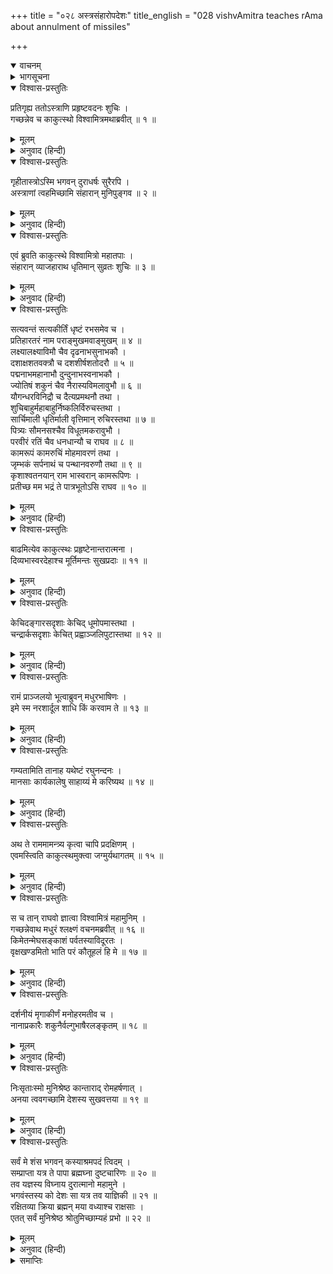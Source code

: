+++
title = "०२८ अस्त्रसंहारोपदेशः"
title_english = "028 vishvAmitra teaches rAma about annulment of missiles"

+++
<details open><summary>वाचनम्</summary>
<div caption="श्रीराम-हरिसीताराममूर्ति-घनपाठिभ्यां वचनम्" class="audioEmbed" src="https://archive.org/download/Ramayana-recitation-Sriram-harisItArAmamUrti-Ghanapaati-v2/Kanda_1/Kanda_1_BK-028-Asthra_Samharo_Padeshaha.mp3"></div>
</details>

<details><summary>भागसूचना</summary>

28. विश्वामित्रका श्रीरामको अस्त्रोंकी संहारविधि बताना तथा उन्हें अन्यान्य अस्त्रोंका उपदेश करना, श्रीरामका एक आश्रम एवं यज्ञस्थानके विषयमें मुनिसे प्रश्न
</details>

<details open><summary>विश्वास-प्रस्तुतिः</summary>

प्रतिगृह्य ततोऽस्त्राणि प्रहृष्टवदनः शुचिः ।  
गच्छन्नेव च काकुत्स्थो विश्वामित्रमथाब्रवीत् ॥ १ ॥
</details>

<details><summary>मूलम्</summary>

प्रतिगृह्य ततोऽस्त्राणि प्रहृष्टवदनः शुचिः ।  
गच्छन्नेव च काकुत्स्थो विश्वामित्रमथाब्रवीत् ॥ १ ॥
</details>

<details><summary>अनुवाद (हिन्दी)</summary>

उन अस्त्रोंको ग्रहण करके परम पवित्र श्रीरामका मुख प्रसन्नतासे खिल उठा था । वे चलते-चलते ही विश्वामित्रसे बोले— ॥ १ ॥
</details>

<details open><summary>विश्वास-प्रस्तुतिः</summary>

गृहीतास्त्रोऽस्मि भगवन् दुराधर्षः सुरैरपि ।  
अस्त्राणां त्वहमिच्छामि संहारान् मुनिपुङ्गव ॥ २ ॥
</details>

<details><summary>मूलम्</summary>

गृहीतास्त्रोऽस्मि भगवन् दुराधर्षः सुरैरपि ।  
अस्त्राणां त्वहमिच्छामि संहारान् मुनिपुङ्गव ॥ २ ॥
</details>

<details><summary>अनुवाद (हिन्दी)</summary>

‘भगवन्! आपकी कृपासे इन अस्त्रोंको ग्रहण करके मैं देवताओंके लिये भी दुर्जय हो गया हूँ । मुनिश्रेष्ठ! अब मैं अस्त्रोंकी संहारविधि जानना चाहता हूँ’ ॥ २ ॥
</details>

<details open><summary>विश्वास-प्रस्तुतिः</summary>

एवं ब्रुवति काकुत्स्थे विश्वामित्रो महातपाः ।  
संहारान् व्याजहाराथ धृतिमान् सुव्रतः शुचिः ॥ ३ ॥
</details>

<details><summary>मूलम्</summary>

एवं ब्रुवति काकुत्स्थे विश्वामित्रो महातपाः ।  
संहारान् व्याजहाराथ धृतिमान् सुव्रतः शुचिः ॥ ३ ॥
</details>

<details><summary>अनुवाद (हिन्दी)</summary>

ककुत्स्थकुलतिलक श्रीरामके ऐसा कहनेपर महातपस्वी, धैर्यवान्, उत्तम व्रतधारी और पवित्र विश्वामित्र मुनिने उन्हें अस्त्रोंकी संहारविधिका उपदेश दिया ॥ ३ ॥
</details>

<details open><summary>विश्वास-प्रस्तुतिः</summary>

सत्यवन्तं सत्यकीर्तिं धृष्टं रभसमेव च ।  
प्रतिहारतरं नाम पराङ्मुखमवाङ्मुखम् ॥ ४ ॥  
लक्ष्यालक्ष्याविमौ चैव दृढनाभसुनाभकौ ।  
दशाक्षशतवक्त्रौ च दशशीर्षशतोदरौ ॥ ५ ॥  
पद्मनाभमहानाभौ दुन्दुनाभस्वनाभकौ ।  
ज्योतिषं शकुनं चैव नैरास्यविमलावुभौ ॥ ६ ॥  
यौगन्धरविनिद्रौ च दैत्यप्रमथनौ तथा ।  
शुचिबाहुर्महाबाहुर्निष्कलिर्विरुचस्तथा ।  
सार्चिमाली धृतिर्माली वृत्तिमान् रुचिरस्तथा ॥ ७ ॥  
पित्र्यः सौमनसश्चैव विधूतमकरावुभौ ।  
परवीरं रतिं चैव धनधान्यौ च राघव ॥ ८ ॥  
कामरूपं कामरुचिं मोहमावरणं तथा ।  
जृम्भकं सर्पनाथं च पन्थानवरुणौ तथा ॥ ९ ॥  
कृशाश्वतनयान् राम भास्वरान् कामरूपिणः ।  
प्रतीच्छ मम भद्रं ते पात्रभूतोऽसि राघव ॥ १० ॥
</details>

<details><summary>मूलम्</summary>

सत्यवन्तं सत्यकीर्तिं धृष्टं रभसमेव च ।  
प्रतिहारतरं नाम पराङ्मुखमवाङ्मुखम् ॥ ४ ॥  
लक्ष्यालक्ष्याविमौ चैव दृढनाभसुनाभकौ ।  
दशाक्षशतवक्त्रौ च दशशीर्षशतोदरौ ॥ ५ ॥  
पद्मनाभमहानाभौ दुन्दुनाभस्वनाभकौ ।  
ज्योतिषं शकुनं चैव नैरास्यविमलावुभौ ॥ ६ ॥  
यौगन्धरविनिद्रौ च दैत्यप्रमथनौ तथा ।  
शुचिबाहुर्महाबाहुर्निष्कलिर्विरुचस्तथा ।  
सार्चिमाली धृतिर्माली वृत्तिमान् रुचिरस्तथा ॥ ७ ॥  
पित्र्यः सौमनसश्चैव विधूतमकरावुभौ ।  
परवीरं रतिं चैव धनधान्यौ च राघव ॥ ८ ॥  
कामरूपं कामरुचिं मोहमावरणं तथा ।  
जृम्भकं सर्पनाथं च पन्थानवरुणौ तथा ॥ ९ ॥  
कृशाश्वतनयान् राम भास्वरान् कामरूपिणः ।  
प्रतीच्छ मम भद्रं ते पात्रभूतोऽसि राघव ॥ १० ॥
</details>

<details><summary>अनुवाद (हिन्दी)</summary>

तदनन्तर वे बोले—‘रघुकुलनन्दन राम! तुम्हारा कल्याण हो! तुम अस्त्रविद्याके सुयोग्य पात्र हो; अतः निम्नाङ्कित अस्त्रोंको भी ग्रहण करो—सत्यवान्, सत्यकीर्ति, धृष्ट, रभस, प्रतिहारतर, प्राङ्मुख, अवाङ्मुख, लक्ष्य, अलक्ष्य, दृढ़नाभ, सुनाभ, दशाक्ष, शतवक्त्र, दशशीर्ष, शतोदर, पद्मनाभ, महानाभ, दुन्दुनाभ, स्वनाभ, ज्योतिष, शकुन, नैरास्य, विमल, दैत्यनाशक यौगंधर और विनिद्र, शुचिबाहु, महाबाहु, निष्कलि, विरुच, सार्चिमाली, धृतिर्माली, वृत्तिमान्, रुचिर, पित्र्य, सौमनस, विधूत, मकर, परवीर, रति, धन, धान्य, कामरूप, कामरुचि, मोह, आवरण, जृम्भक, सर्पनाथ, पन्थान और वरुण—ये सभी प्रजापति कृशाश्वके पुत्र हैं । ये इच्छानुसार रूप धारण करनेवाले तथा परम तेजस्वी हैं । तुम इन्हें ग्रहण करो’ ॥ ४—१० ॥
</details>

<details open><summary>विश्वास-प्रस्तुतिः</summary>

बाढमित्येव काकुत्स्थः प्रहृष्टेनान्तरात्मना ।  
दिव्यभास्वरदेहाश्च मूर्तिमन्तः सुखप्रदाः ॥ ११ ॥
</details>

<details><summary>मूलम्</summary>

बाढमित्येव काकुत्स्थः प्रहृष्टेनान्तरात्मना ।  
दिव्यभास्वरदेहाश्च मूर्तिमन्तः सुखप्रदाः ॥ ११ ॥
</details>

<details><summary>अनुवाद (हिन्दी)</summary>

तब ‘बहुत अच्छा’ कहकर श्रीरामचन्द्रजीने प्रसन्न मनसे उन अस्त्रोंको ग्रहण किया । उन मूर्तिमान् अस्त्रोंके शरीर दिव्य तेजसे उद्भासित हो रहे थे । वे अस्त्र जगत् को सुख देनेवाले थे ॥ ११ ॥
</details>

<details open><summary>विश्वास-प्रस्तुतिः</summary>

केचिदङ्गारसदृशाः केचिद् धूमोपमास्तथा ।  
चन्द्रार्कसदृशाः केचित् प्रह्वाञ्जलिपुटास्तथा ॥ १२ ॥
</details>

<details><summary>मूलम्</summary>

केचिदङ्गारसदृशाः केचिद् धूमोपमास्तथा ।  
चन्द्रार्कसदृशाः केचित् प्रह्वाञ्जलिपुटास्तथा ॥ १२ ॥
</details>

<details><summary>अनुवाद (हिन्दी)</summary>

उनमेंसे कितने ही अंगारोंके समान तेजस्वी थे । कितने ही धूमके समान काले प्रतीत होते थे तथा कुछ अस्त्र सूर्य और चन्द्रमाके समान प्रकाशमान थे । वे सब-के-सब हाथ जोड़कर श्रीरामके समक्ष खड़े हुए ॥ १२ ॥
</details>

<details open><summary>विश्वास-प्रस्तुतिः</summary>

रामं प्राञ्जलयो भूत्वाब्रुवन् मधुरभाषिणः ।  
इमे स्म नरशार्दूल शाधि किं करवाम ते ॥ १३ ॥
</details>

<details><summary>मूलम्</summary>

रामं प्राञ्जलयो भूत्वाब्रुवन् मधुरभाषिणः ।  
इमे स्म नरशार्दूल शाधि किं करवाम ते ॥ १३ ॥
</details>

<details><summary>अनुवाद (हिन्दी)</summary>

उन्होंने अञ्जलि बाँधे मधुर वाणीमें श्रीरामसे इस प्रकार कहा—‘पुरुषसिंह! हमलोग आपके दास हैं । आज्ञा कीजिये, हम आपकी क्या सेवा करें?’ ॥ १३ ॥
</details>

<details open><summary>विश्वास-प्रस्तुतिः</summary>

गम्यतामिति तानाह यथेष्टं रघुनन्दनः ।  
मानसाः कार्यकालेषु साहाय्यं मे करिष्यथ ॥ १४ ॥
</details>

<details><summary>मूलम्</summary>

गम्यतामिति तानाह यथेष्टं रघुनन्दनः ।  
मानसाः कार्यकालेषु साहाय्यं मे करिष्यथ ॥ १४ ॥
</details>

<details><summary>अनुवाद (हिन्दी)</summary>

तब रघुकुलनन्दन रामने उनसे कहा—‘इस समय तो आपलोग अपने अभीष्ट स्थानको जायँ; परंतु आवश्यकताके समय मेरे मनमें स्थित होकर सदा मेरी सहायता करते रहें’ ॥ १४ ॥
</details>

<details open><summary>विश्वास-प्रस्तुतिः</summary>

अथ ते राममामन्त्र्य कृत्वा चापि प्रदक्षिणम् ।  
एवमस्त्विति काकुत्स्थमुक्त्वा जग्मुर्यथागतम् ॥ १५ ॥
</details>

<details><summary>मूलम्</summary>

अथ ते राममामन्त्र्य कृत्वा चापि प्रदक्षिणम् ।  
एवमस्त्विति काकुत्स्थमुक्त्वा जग्मुर्यथागतम् ॥ १५ ॥
</details>

<details><summary>अनुवाद (हिन्दी)</summary>

तत्पश्चात् वे श्रीरामकी परिक्रमा करके उनसे विदा ले उनकी आज्ञाके अनुसार कार्य करनेकी प्रतिज्ञा करके जैसे आये थे, वैसे चले गये ॥ १५ ॥
</details>

<details open><summary>विश्वास-प्रस्तुतिः</summary>

स च तान् राघवो ज्ञात्वा विश्वामित्रं महामुनिम् ।  
गच्छन्नेवाथ मधुरं श्लक्ष्णं वचनमब्रवीत् ॥ १६ ॥  
किमेतन्मेघसङ्काशं पर्वतस्याविदूरतः ।  
वृक्षखण्डमितो भाति परं कौतूहलं हि मे ॥ १७ ॥
</details>

<details><summary>मूलम्</summary>

स च तान् राघवो ज्ञात्वा विश्वामित्रं महामुनिम् ।  
गच्छन्नेवाथ मधुरं श्लक्ष्णं वचनमब्रवीत् ॥ १६ ॥  
किमेतन्मेघसङ्काशं पर्वतस्याविदूरतः ।  
वृक्षखण्डमितो भाति परं कौतूहलं हि मे ॥ १७ ॥
</details>

<details><summary>अनुवाद (हिन्दी)</summary>

इस प्रकार उन अस्त्रोंका ज्ञान प्राप्त करके श्रीरघुनाथजीने चलते-चलते ही महामुनि विश्वामित्रसे मधुर वाणीमें पूछा—‘भगवन्! सामनेवाले पर्वतके पास ही जो यह मेघोंकी घटाके समान सघन वृक्षोंसे भरा स्थान दिखायी देता है, क्या है? उसके विषयमें जाननेके लिये मेरे मनमें बड़ी उत्कण्ठा हो रही है ॥ १६-१७ ॥
</details>

<details open><summary>विश्वास-प्रस्तुतिः</summary>

दर्शनीयं मृगाकीर्णं मनोहरमतीव च ।  
नानाप्रकारैः शकुनैर्वल्गुभाषैरलङ्कृतम् ॥ १८ ॥
</details>

<details><summary>मूलम्</summary>

दर्शनीयं मृगाकीर्णं मनोहरमतीव च ।  
नानाप्रकारैः शकुनैर्वल्गुभाषैरलङ्कृतम् ॥ १८ ॥
</details>

<details><summary>अनुवाद (हिन्दी)</summary>

‘यह दर्शनीय स्थान मृगोंके झुंडसे भरा हुआ होनेके कारण अत्यन्त मनोहर प्रतीत होता है । नाना प्रकारके पक्षी अपनी मधुर शब्दावलीसे इस स्थानकी शोभा बढ़ाते हैं ॥ १८ ॥
</details>

<details open><summary>विश्वास-प्रस्तुतिः</summary>

निःसृताःस्मो मुनिश्रेष्ठ कान्ताराद् रोमहर्षणात् ।  
अनया त्ववगच्छामि देशस्य सुखवत्तया ॥ १९ ॥
</details>

<details><summary>मूलम्</summary>

निःसृताःस्मो मुनिश्रेष्ठ कान्ताराद् रोमहर्षणात् ।  
अनया त्ववगच्छामि देशस्य सुखवत्तया ॥ १९ ॥
</details>

<details><summary>अनुवाद (हिन्दी)</summary>

‘मुनिश्रेष्ठ! इस प्रदेशकी इस सुखमयी स्थितिसे यह जान पड़ता है कि अब हमलोग उस रोमाञ्चकारी दुर्गम ताटकावनसे बाहर निकल आये हैं ॥ १९ ॥
</details>

<details open><summary>विश्वास-प्रस्तुतिः</summary>

सर्वं मे शंस भगवन् कस्याश्रमपदं त्विदम् ।  
सम्प्राप्ता यत्र ते पापा ब्रह्मघ्ना दुष्टचारिणः ॥ २० ॥  
तव यज्ञस्य विघ्नाय दुरात्मानो महामुने ।  
भगवंस्तस्य को देशः सा यत्र तव याज्ञिकी ॥ २१ ॥  
रक्षितव्या क्रिया ब्रह्मन् मया वध्याश्च राक्षसाः ।  
एतत् सर्वं मुनिश्रेष्ठ श्रोतुमिच्छाम्यहं प्रभो ॥ २२ ॥
</details>

<details><summary>मूलम्</summary>

सर्वं मे शंस भगवन् कस्याश्रमपदं त्विदम् ।  
सम्प्राप्ता यत्र ते पापा ब्रह्मघ्ना दुष्टचारिणः ॥ २० ॥  
तव यज्ञस्य विघ्नाय दुरात्मानो महामुने ।  
भगवंस्तस्य को देशः सा यत्र तव याज्ञिकी ॥ २१ ॥  
रक्षितव्या क्रिया ब्रह्मन् मया वध्याश्च राक्षसाः ।  
एतत् सर्वं मुनिश्रेष्ठ श्रोतुमिच्छाम्यहं प्रभो ॥ २२ ॥
</details>

<details><summary>अनुवाद (हिन्दी)</summary>

‘भगवन्! मुझे सब कुछ बताइये । यह किसका आश्रम है? भगवन्! महामुने! जहाँ आपकी यज्ञक्रिया हो रही है, जहाँ वे पापी, दुराचारी, ब्रह्महत्यारे, दुरात्मा राक्षस आपके यज्ञमें विघ्न डालनेके लिये आया करते हैं और जहाँ मुझे यज्ञकी रक्षा तथा राक्षसोंके वधका कार्य करना है, उस आपके आश्रमका कौन-सा देश है? ब्रह्मन्! मुनिश्रेष्ठ प्रभो! यह सब मैं सुनना चाहता हूँ’ ॥ २०—२२ ॥
</details>

<details><summary>समाप्तिः</summary>

इत्यार्षे श्रीमद्रामायणे वाल्मीकीये आदिकाव्ये बालकाण्डेऽष्टाविंशः सर्गः ॥ २८ ॥  
इस प्रकार श्रीवाल्मीकिनिर्मित आर्षरामायण आदिकाव्यके बालकाण्डमें अट्ठाईसवाँ सर्ग पूरा हुआ ॥ २८ ॥
</details>

